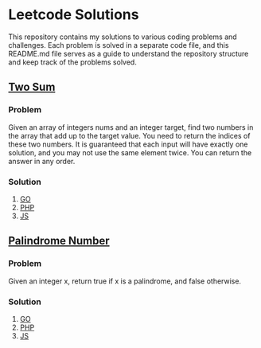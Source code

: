 # Leetcode Solutions

This repository contains my solutions to various coding problems and challenges. Each problem is solved in a separate code file, and this README.md file serves as a guide to understand the repository structure and keep track of the problems solved.

## [Two Sum](https://leetcode.com/problems/two-sum/)
### Problem
Given an array of integers nums and an integer target, find two numbers in the array that add up to the target value. You need to return the indices of these two numbers.
It is guaranteed that each input will have exactly one solution, and you may not use the same element twice. You can return the answer in any order.
### Solution
1. [GO](https://github.com/dav-vn/leetcode/pull/1)
2. [PHP](https://github.com/dav-vn/leetcode/pull/2)
3. [JS](https://github.com/dav-vn/leetcode/pull/3)

## [Palindrome Number](https://leetcode.com/problems/palindrome-number/description/)
### Problem
Given an integer x, return true if x is a palindrome, and false otherwise.
### Solution
1. [GO](https://github.com/dav-vn/leetcode/blob/solutions/palindrome/Go/ispalindrome.go)
2. [PHP](https://github.com/dav-vn/leetcode/blob/solutions/palindrome/PHP/PalindromeSolution.php)
3. [JS](https://github.com/dav-vn/leetcode/blob/solutions/palindrome/JS/palindrome.js)
